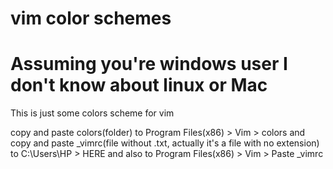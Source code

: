 # vim color schemes
# Assuming you're windows user I don't know about linux or Mac

This is just some colors scheme for vim 

copy and paste colors(folder) to Program Files(x86) > Vim > colors
and copy and paste _vimrc(file without .txt, actually it's a file with no extension) to C:\Users\HP > HERE
and also to 
Program Files(x86) > Vim > Paste _vimrc
